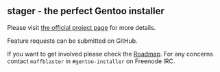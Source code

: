 stager - the perfect Gentoo installer
-----

Please visit [the official project page](https://wiki.gentoo.org/wiki/Project:Installer) for more details.

Feature requests can be submitted on GitHub.

If you want to get involved please check the [Roadmap](road_map.md). For any concerns contact `maffblaster` in `#gentoo-installer` on Freenode IRC.
